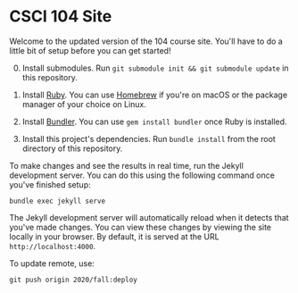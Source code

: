 # CSCI 104 Site

Welcome to the updated version of the 104 course site.
You'll have to do a little bit of setup before you can get started!

0. Install submodules.
   Run `git submodule init && git submodule update` in this repository.

1. Install [Ruby](https://www.ruby-lang.org/en/).
   You can use [Homebrew](https://brew.sh) if you're on macOS or the package manager of your choice on Linux.

2. Install [Bundler](https://bundler.io).
   You can use `gem install bundler` once Ruby is installed.

3. Install this project's dependencies.
   Run `bundle install` from the root directory of this repository. 

To make changes and see the results in real time, run the Jekyll development server.
You can do this using the following command once you've finished setup:

```
bundle exec jekyll serve
```

The Jekyll development server will automatically reload when it detects that you've made changes.
You can view these changes by viewing the site locally in your browser.
By default, it is served at the URL `http://localhost:4000`.

To update remote, use:

```
git push origin 2020/fall:deploy
```
